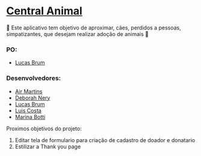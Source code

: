 # [Central Animal](https://fullstack-r2plg4vtt-devs-need-love-too.vercel.app/register/index.html)   
  
  
  🐶 Este aplicativo tem objetivo de aproximar, cães, perdidos a pessoas, simpatizantes, que desejam realizar adoção de animais 🐶
  
  ### PO:

* [Lucas Brum](https://github.com/Lucas-Brum)

  
### Desenvolvedores:
  
 * [Air Martins](https://github.com/AirMartins)
 * [Deborah Nery](https://github.com/Deborah-Nery)
 * [Lucas Brum](https://github.com/Lucas-Brum)
 * [Luis Costa](https://github.com/Luis-Costa)
 * [Marina Botti](https://github.com/marinabotti)
  
  
  Proximos objetivos do projeto:
  1. Editar tela de formulario para criação de cadastro de doador e donatario
  2. Estilizar a Thank you page


